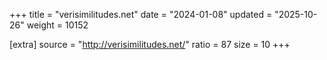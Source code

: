 +++
title = "verisimilitudes.net"
date = "2024-01-08"
updated = "2025-10-26"
weight = 10152

[extra]
source = "http://verisimilitudes.net/"
ratio = 87
size = 10
+++
